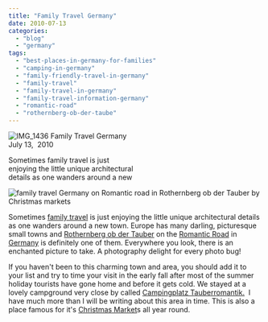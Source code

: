 ```yaml
---
title: "Family Travel Germany"
date: 2010-07-13
categories: 
  - "blog"
  - "germany"
tags: 
  - "best-places-in-germany-for-families"
  - "camping-in-germany"
  - "family-friendly-travel-in-germany"
  - "family-travel"
  - "family-travel-in-germany"
  - "family-travel-information-germany"
  - "romantic-road"
  - "rothernberg-ob-der-taube"
---
```


 ![IMG_1436](https://pub-ac94b3f306b24c0dba4238943c97f2e1.r2.dev/6a00e5502a950788330133f180272f970b.jpg) Family Travel Germany  
July 13,  2010

Sometimes family travel is just  
enjoying the little unique architectural  
details as one wanders around a new

<!--more-->

![family travel Germany on Romantic road in Rothernberg ob der Tauber by Christmas markets](https://pub-ac94b3f306b24c0dba4238943c97f2e1.r2.dev/6a00e5502a950788330133f1802883970b.jpg)

Sometimes [family travel](http://soultravelers3new.local/2009/04/how-to-travel-the-world-as-a-digital-nomad-family.html) is just enjoying the little unique architectural details as one wanders around a new town. Europe has many darling, picturesque small towns and [Rothernberg ob der Tauber](http://soultravelers3new.local/2009/01/family-travel-photorothenberg-germany.html) on the [Romantic Road](http://soultravelers3new.local/2009/05/family-travel-photo-germany-romantic-road.html) in [Germany](http://en.wikipedia.org/wiki/Romantic_Road) is definitely one of them. Everywhere you look, there is an enchanted picture to take. A photography delight for every photo bug!

If you haven't been to this charming town and area, you should add it to your list and try to time your visit in the early fall after most of the summer holiday tourists have gone home and before it gets cold. We stayed at a lovely campground very close by called [Campingplatz Tauberromantik.](http://www.camping-tauberromantik.de/)  I have much more than I will be writing about this area in time. This is also a place famous for it's [Christmas Market](http://soultravelers3new.local/2009/12/christmas-in-europe-a-photo-fantasy-germany-xmas-markets-uk-scandinavia-nordic-holiday.html?cid=6a00e5502a9507883301287673ff2f970c)s all year round.
